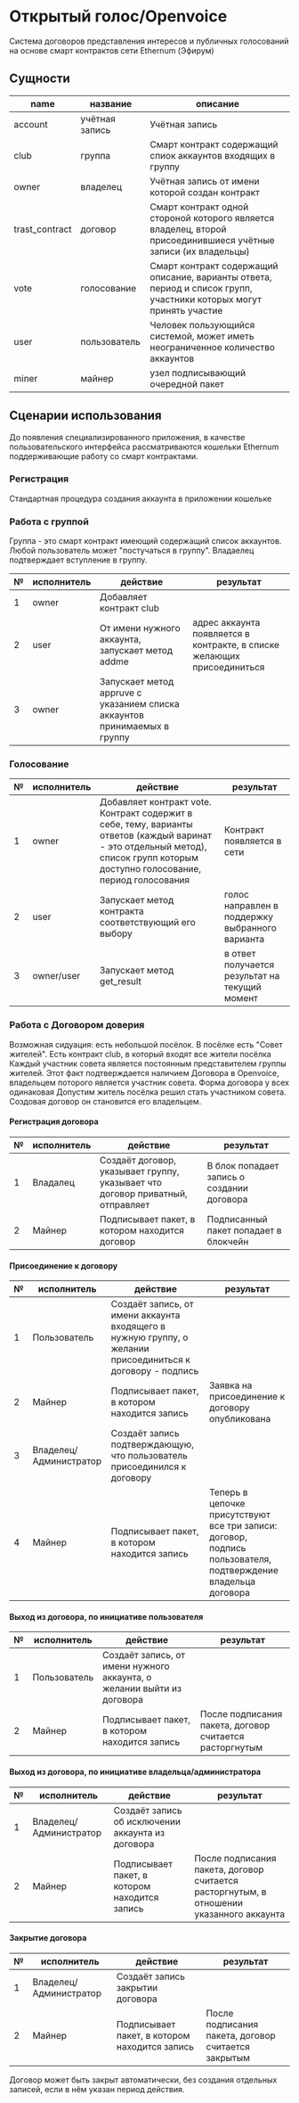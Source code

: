 # Открытый голос/Openvoice

Система договоров представления интересов и публичных голосований на основе смарт контрактов сети Ethernum (Эфирум)

## Сущности

name|название|описание
--------|-------|-------
account|учётная запись|Учётная запись
club|группа|Смарт контракт содержащий спиок аккаунтов входящих в группу
owner|владелец|Учётная запись от имени которой создан контракт
trast_contract|договор|Смарт контракт одной стороной которого является владелец, второй присоединившиеся учётные записи (их владельцы)
vote|голосование|Смарт контракт содержащий описание, варианты ответа, период и список групп, участники которых могут принять участие
user|пользователь|Человек пользующийся системой, может иметь неограниченное количество аккаунтов
miner|майнер|узел подписывающий очередной пакет

## Сценарии использования

До появления специализированного приложения, в качестве пользовательского интерфейса рассматриваются кошельки Ethernum поддерживающие работу со смарт контрактами.

### Регистрация

Стандартная процедура создания аккаунта в приложении кошельке

### Работа с группой

Группа - это смарт контракт имеющий содержащий список аккаунтов. Любой пользователь может "постучаться в группу". Владаелец подтверждает вступление в группу.

№|исполнитель|действие|результат|
-|-----------|--------|---------|
1|owner|Добавляет контракт club||
2|user|От имени нужного аккаунта, запускает метод addme|адрес аккаунта появляется в контракте, в списке желающих присоединиться|
3|owner|Запускает метод appruve c указанием списка аккаунтов принимаемых в группу|




### Голосование

№|исполнитель|действие|результат|
-|-----------|--------|---------|
1|owner|Добавляет контракт vote. Контракт содержит в себе, тему, варианты ответов (каждый варинат - это отдельный метод), список групп которым доступно голосование, период голосования|Контракт появляется в сети|
2|user|Запускает метод контракта соответствующий его выбору|голос направлен в поддержку выбранного варианта|
3|owner/user|Запускает метод get_result|в ответ получается результат на текущий момент



### Работа с Договором доверия

Возможная сидуация: есть небольшой посёлок. В посёлке есть "Совет жителей". Есть контракт club, в который входят все жители посёлка Каждый участник совета является постоянным представителем группы жителей. Этот факт подтверждается наличием Договора в Openvoice, владельцем поторого является участник совета. Форма договора у всех одинаковая
Допустим житель посёлка решил стать участником совета. Создовая договор он становится его владельцем.

#### Регистрация договора

№|исполнитель|действие|результат|
-|-----------|--------|---------|
1|Владалец|Создаёт договор, указывает группу, указывает что договор приватный, отправляет|В блок попадает запись о создании договора
2|Майнер|Подписывает пакет, в котором находится договор|Подписанный пакет попадает в блокчейн

#### Присоединение к договору

№|исполнитель|действие|результат|
-|-----------|--------|---------|
1|Пользователь|Создаёт запись, от имени аккаунта входящего в нужную группу, о желании присоединиться к договору - подпись
2|Майнер|Подписывает пакет, в котором находится запись|Заявка на присоединение к договору опубликована
3|Владелец/Администратор|Создаёт запись подтверждающую, что пользователь присоединился к договору
4|Майнер|Подписывает пакет, в котором находится запись|Теперь в цепочке присутствуют все три записи: договор, подпись пользователя, подтверждение владельца договора

#### Выход из договора, по инициативе пользователя

№|исполнитель|действие|результат|
-|-----------|--------|---------|
1|Пользователь|Создаёт запись, от имени нужного аккаунта, о желании выйти из договора
2|Майнер|Подписывает пакет, в котором находится запись|После подписания пакета, договор считается расторгнутым


#### Выход из договора, по инициативе владельца/администратора

№|исполнитель|действие|результат|
-|-----------|--------|---------|
1|Владелец/Администратор|Создаёт запись об исключении аккаунта из договора
2|Майнер|Подписывает пакет, в котором находится запись|После подписания пакета, договор считается расторгнутым, в отношении указанного аккаунта

#### Закрытие договора

№|исполнитель|действие|результат|
-|-----------|--------|---------|
1|Владелец/Администратор|Создаёт запись закрытии договора
2|Майнер|Подписывает пакет, в котором находится запись|После подписания пакета, договор считается закрытым

Договор может быть закрыт автоматически, без создания отдельных записей, если в нём указан период действия.

